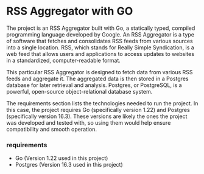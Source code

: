 # RSS Aggregator with GO

The project is an RSS Aggregator built with Go, a statically typed, compiled programming language developed by Google. An RSS Aggregator is a type of software that fetches and consolidates RSS feeds from various sources into a single location. RSS, which stands for Really Simple Syndication, is a web feed that allows users and applications to access updates to websites in a standardized, computer-readable format.

This particular RSS Aggregator is designed to fetch data from various RSS feeds and aggregate it. The aggregated data is then stored in a Postgres database for later retrieval and analysis. Postgres, or PostgreSQL, is a powerful, open-source object-relational database system.

The requirements section lists the technologies needed to run the project. In this case, the project requires Go (specifically version 1.22) and Postgres (specifically version 16.3). These versions are likely the ones the project was developed and tested with, so using them would help ensure compatibility and smooth operation.

### requirements

- Go (Version 1.22 used in this project)
- Postgres (Version 16.3 used in this project)